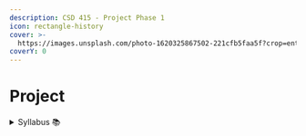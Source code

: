 ```yaml
---
description: CSD 415 - Project Phase 1
icon: rectangle-history
cover: >-
  https://images.unsplash.com/photo-1620325867502-221cfb5faa5f?crop=entropy&cs=srgb&fm=jpg&ixid=M3wxOTcwMjR8MHwxfHNlYXJjaHwyfHxwcm9qZWN0fGVufDB8fHx8MTc1MTU5NjUyNHww&ixlib=rb-4.1.0&q=85
coverY: 0
---
```


# Project

<details>

<summary>Syllabus 📚</summary>

[CSD 415](https://drive.google.com/file/d/1X7xt8UG9q8AzuB3RScNewzZoyiOMR3yM/view?usp=sharing) 👈

</details>
